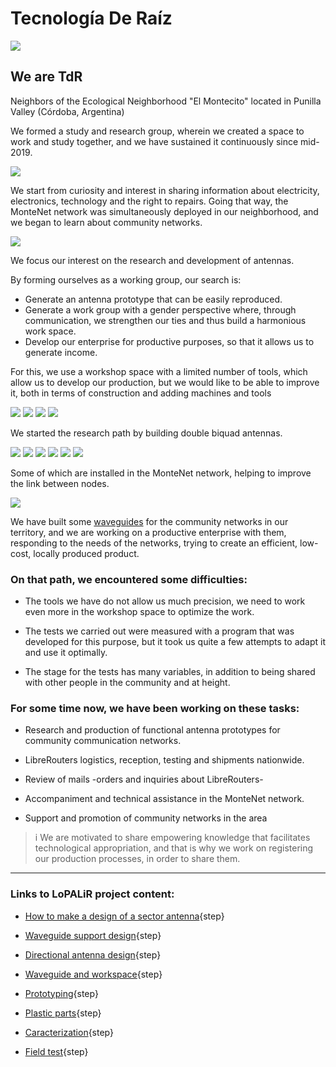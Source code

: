 <!--
SPDX-FileCopyrightText: 2023 Tecnología de Raíz <tecnologiaderaiz@disroot.org>

SPDX-License-Identifier: CC-BY-NC-4.0
-->

# Tecnología De Raíz



![](images/1-TdR_logo.jpeg)




## We are TdR

Neighbors of the Ecological Neighborhood "El Montecito" located in Punilla Valley (Córdoba, Argentina)

We formed a study and research group, wherein we created a space to work and study together, and we have sustained it continuously since mid-2019.



![](images/2-team.jpeg)


We start from curiosity and interest in sharing information about electricity, electronics, technology and the right to repairs. 
Going that way, the MonteNet network was simultaneously deployed in our neighborhood, and we began to learn about community networks.



![](images/3-pablo_antena.jpeg)



We focus our interest on the research and development of antennas.

By forming ourselves as a working group, our search is:

* Generate an antenna prototype that can be easily reproduced.
* Generate a work group with a gender perspective where, through communication, we strengthen our ties and thus build a harmonious work space.
* Develop our enterprise for productive purposes, so that it allows us to generate income.

For this, we use a workshop space with a limited number of tools, which allow us to develop our production, but we would like to be able to improve it, both in terms of construction and adding machines and tools



![](images/4-Pablo_soldando.jpeg)
![](images/5-Sol_soldando.jpeg)
![](images/6-Caro_moladora.jpeg)
![](images/7-Caro_Sol_midiendo.jpeg)



We started the research path by building double biquad antennas.



![](images/8-Bicuad_metal.jpeg)
![](images/9-Bicuad_rusty.jpeg)
![](images/10-Bicuad_side.jpeg)
![](images/11-Bicuad_x_2.jpeg)
![](images/12-Bicuad_impresa.jpg)
![](images/13-Bicuad_en_L.jpg)



Some of which are installed in the MonteNet network, helping to improve the link between nodes.



![](images/14-Antena_Rut.jpg)




We have built some [waveguides](https://tdr.libre.org.ar/paso-a-paso-sectorial/) for the community networks in our territory, and we are working on a productive enterprise with them, responding to the needs of the networks, trying to create an efficient, low-cost, locally produced product.


### On that path, we encountered some difficulties:

* The tools we have do not allow us much precision, we need to work even more in the workshop space to optimize the work.

* The tests we carried out were measured with a program that was developed for this purpose, but it took us quite a few attempts to adapt it and use it optimally.
 
* The stage for the tests has many variables, in addition to being shared with other people in the community and at height.


### For some time now, we have been working on these tasks:

* Research and production of functional antenna prototypes for community communication networks.

* LibreRouters logistics, reception, testing and shipments nationwide.

*  Review of mails -orders and inquiries about LibreRouters-

* Accompaniment and technical assistance in the MonteNet network.

* Support and promotion of community networks in the area


>i We are motivated to share empowering knowledge that facilitates technological appropriation, and that is why we work on registering our production processes, in order to share them.

---
### Links to LoPALiR project content:
 
* [How to make a design of a sector antenna](2-step-by-step-sectorial.md){step}

* [Waveguide support design](3-waveguide-support.md){step}

* [Directional antenna design](4-directional-antenna-design.md){step}

* [Waveguide and workspace](5-waveguide-and-workspace.md){step}

* [Prototyping](6-waveguide-prototype.md){step}

* [Plastic parts](7-plastic-parts.md){step}

* [Caracterization](Caracterization.md){step}

* [Field test](9-Field-test.md){step}
